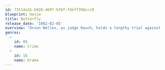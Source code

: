 ```yaml
---
id: 73514a1b-b928-469f-bf6f-f4eff394ccc8
blueprint: movie
title: Butterfly
release_date: '1982-02-05'
overview: "Orson Welles, as judge Rauch, holds a lengthy trial against Jess Tyler, a caretaker deserted by his wife ten years before, who's accused of improper relations with his daughter Kady. Complications follows when Wash, father of Kady's baby, comes back to take her away."
genres:
  -
    id: 80
    name: Crime
  -
    id: 18
    name: Drama
---
```

